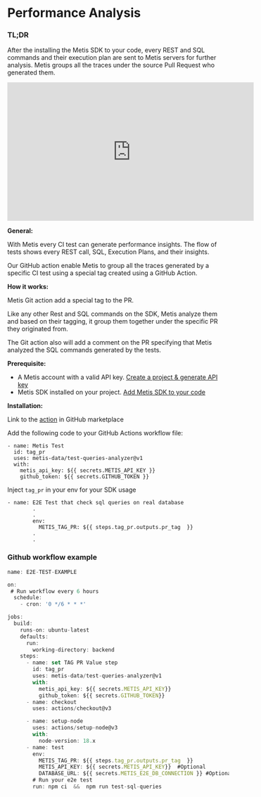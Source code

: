 # Performance Analysis

### TL;DR

After the installing the Metis SDK to your code, every REST and SQL commands and their execution plan are sent to Metis servers for further analysis. Metis groups all the traces under the source Pull Request who generated them.

<center>
<iframe width="560" height="315" src="https://www.youtube.com/embed/a3jURM7WlD4?si=P1fL_KeGj0P-iyVZ" title="YouTube video player" frameborder="0" allow="accelerometer; autoplay; clipboard-write; encrypted-media; gyroscope; picture-in-picture; web-share" allowfullscreen></iframe>
 </center>

**General:**

With Metis every CI test can generate performance insights. The flow of tests shows every REST call, SQL, Execution Plans, and their insights.

Our GitHub action enable Metis to group all the traces generated by a specific CI test using a special tag created using a GitHub Action.

**How it works:**

Metis Git action add a special tag to the PR.

Like any other Rest and SQL commands on the SDK, Metis analyze them and based on their tagging, it group them together under the specific PR they originated from.

The Git action also will add a comment on the PR specifying that Metis analyzed the SQL commands generated by the tests.

**Prerequisite:**

- A Metis account with a valid API key. [Create a project & generate API key](../Create%20a%20project%20&%20generate%20API%20key.md)
- Metis SDK installed on your project. [Add Metis SDK to your code](../Add%20Metis%20SDK%20to%20your%20code/Add%20Metis%20SDK%20to%20your%20code.md)

**Installation:**

Link to the [action](https://github.com/marketplace/actions/metis-test-suite) in GitHub marketplace

Add the following code to your GitHub Actions workflow file:

```
- name: Metis Test
  id: tag_pr
  uses: metis-data/test-queries-analyzer@v1
  with:
    metis_api_key: ${{ secrets.METIS_API_KEY }}
    github_token: ${{ secrets.GITHUB_TOKEN }}
```

Inject `tag_pr` in your env for your SDK usage

```
- name: E2E Test that check sql queries on real database
        .
        .
        env:
          METIS_TAG_PR: ${{ steps.tag_pr.outputs.pr_tag  }}
        .
        .
```

### Github workflow example

```jsx
name: E2E-TEST-EXAMPLE

on:
 # Run workflow every 6 hours
  schedule:
    - cron: '0 */6 * * *'

jobs:
  build:
    runs-on: ubuntu-latest
    defaults:
      run:
        working-directory: backend
    steps:
      - name: set TAG PR Value step
        id: tag_pr
        uses: metis-data/test-queries-analyzer@v1
        with:
          metis_api_key: ${{ secrets.METIS_API_KEY}}
          github_token: ${{ secrets.GITHUB_TOKEN}}
      - name: checkout
        uses: actions/checkout@v3

      - name: setup-node
        uses: actions/setup-node@v3
        with:
          node-version: 18.x
      - name: test
        env:
          METIS_TAG_PR: ${{ steps.tag_pr.outputs.pr_tag  }}
          METIS_API_KEY: ${{ secrets.METIS_API_KEY}}  #Optional
          DATABASE_URL: ${{ secrets.METIS_E2E_DB_CONNECTION }} #Optional
        # Run your e2e test
        run: npm ci  &&  npm run test-sql-queries
```
